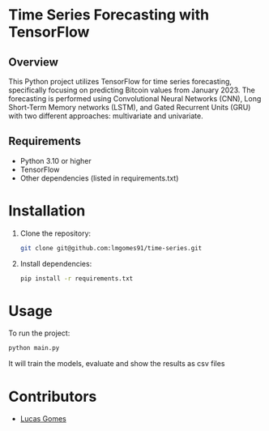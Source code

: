 # Time Series Forecasting with TensorFlow

## Overview
This Python project utilizes TensorFlow for time series forecasting, specifically focusing on predicting Bitcoin values from January 2023. The forecasting is performed using Convolutional Neural Networks (CNN), Long Short-Term Memory networks (LSTM), and Gated Recurrent Units (GRU) with two different approaches: multivariate and univariate.

## Requirements
 - Python 3.10 or higher
 - TensorFlow
 - Other dependencies (listed in requirements.txt)

# Installation

1. Clone the repository:
    ```bash
    git clone git@github.com:lmgomes91/time-series.git
    ```
2. Install dependencies:
    ```bash
    pip install -r requirements.txt
    ```

# Usage
To run the project:
```bash
python main.py
```
It will train the models, evaluate and show the results as csv files

# Contributors
 - [Lucas Gomes](https://github.com/lmgomes91)